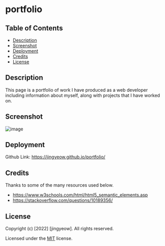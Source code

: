 # portfolio

## Table of Contents
* [Description](#description)
* [Screenshot](#screenshot)
* [Deployment](#deployment)
* [Credits](#credits)
* [License](#license)

## Description
This page is a portfolio of work I have produced as a web developer including information about myself, along with projects that I have worked on.


## Screenshot
![image](./assets/images/horiseon-screenshot-final.png)
 
## Deployment

Github Link: https://jingyeow.github.io/portfolio/

## Credits

Thanks to some of the many resources used below.

* https://www.w3schools.com/html/html5_semantic_elements.asp
* https://stackoverflow.com/questions/10189356/


## License

Copyright (c) [2022] [jingyeow]. All rights reserved.

Licensed under the [MIT](https://choosealicense.com/licenses/mit/) license.

